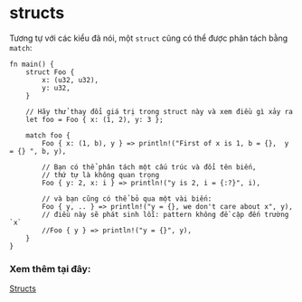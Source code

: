 # structs

Tương tự với các kiểu đã nói, một `struct` cũng có thể được phân tách bằng `match`:

```rust,editable
fn main() {
    struct Foo {
        x: (u32, u32),
        y: u32,
    }

    // Hãy thử thay đổi giá trị trong struct này và xem điều gì xảy ra
    let foo = Foo { x: (1, 2), y: 3 };

    match foo {
        Foo { x: (1, b), y } => println!("First of x is 1, b = {},  y = {} ", b, y),

        // Bạn có thể phân tách một cấu trúc và đổi tên biến,
        // thứ tự là không quan trọng
        Foo { y: 2, x: i } => println!("y is 2, i = {:?}", i),

        // và bạn cũng có thể bỏ qua một vài biến:
        Foo { y, .. } => println!("y = {}, we don't care about x", y),
        // điều này sẽ phát sinh lỗi: pattern không đề cập đến trường `x`
        //Foo { y } => println!("y = {}", y),
    }
}
```

### Xem thêm tại đây:

[Structs](../../../custom_types/structs.md)
